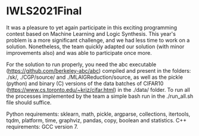 # IWLS2021Final

It was a pleasure to yet again participate in this exciting programming contest based on Machine Learning and Logic Synthesis. This year's problem is a more significant challenge, and we had less time to work on a solution. Nonetheless, the team quickly adapted our solution (with minor improvements also) and was able to participate once more.

For the solution to run properly, you need the abc executable (https://github.com/berkeley-abc/abc) compiled and present in the folders: ./sk/, ./CGP/source/ and ./MLAIGReduction/source, as well as the pickle (python) and binary (C) versions of the data batches of CIFAR10 (https://www.cs.toronto.edu/~kriz/cifar.html) in the ./data/ folder. To run all the processes implemented by the team a simple bash run in the ./run_all.sh file should suffice. 

Python requirements: sklearn, math, pickle, argparse, collections, itertools, tqdm, platform, time, graphviz, pandas, copy, boolean and statistics.
C++ requirements: GCC version 7.

